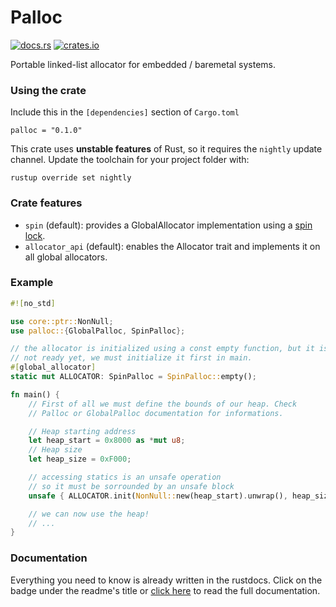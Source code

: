 # Palloc

<a href="https://docs.rs/palloc"><img alt="docs.rs" src="https://img.shields.io/docsrs/palloc"></a>
<a href="https://crates.io/crates/palloc"><img alt="crates.io" src="https://img.shields.io/crates/v/palloc"></a>

Portable linked-list allocator for embedded / baremetal systems.

### Using the crate

Include this in the `[dependencies]` section of `Cargo.toml`

```
palloc = "0.1.0"
```

This crate uses **unstable features** of Rust, so it requires the `nightly` update channel. Update the toolchain
for your project folder with:

```
rustup override set nightly
```

### Crate features

- `spin` (default): provides a GlobalAllocator implementation using a [spin lock](https://crates.io/crates/spin).
- `allocator_api` (default): enables the Allocator trait and implements it on all global allocators.

### Example

```rust
#![no_std]

use core::ptr::NonNull;
use palloc::{GlobalPalloc, SpinPalloc};

// the allocator is initialized using a const empty function, but it is
// not ready yet, we must initialize it first in main.
#[global_allocator]
static mut ALLOCATOR: SpinPalloc = SpinPalloc::empty();

fn main() {
    // First of all we must define the bounds of our heap. Check
    // Palloc or GlobalPalloc documentation for informations.

    // Heap starting address
    let heap_start = 0x8000 as *mut u8;
    // Heap size
    let heap_size = 0xF000;

    // accessing statics is an unsafe operation
    // so it must be sorrounded by an unsafe block
    unsafe { ALLOCATOR.init(NonNull::new(heap_start).unwrap(), heap_size) };

    // we can now use the heap!
    // ...
}
```

### Documentation

Everything you need to know is already written in the rustdocs.
Click on the badge under the readme's title or [click here](https://docs.rs/palloc) to read the full
documentation.
